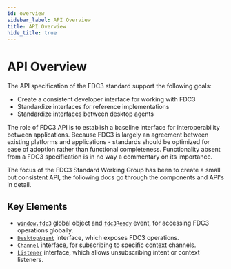```yaml
---
id: overview
sidebar_label: API Overview
title: API Overview
hide_title: true
---
```

# API Overview

The API specification of the FDC3 standard support the following goals:
- Create a consistent developer interface for working with FDC3
- Standardize interfaces for reference implementations
- Standardize interfaces between desktop agents

The role of FDC3 API is to establish a baseline interface for interoperability between applications. Because FDC3 is largely an agreement between existing platforms and applications - standards should be optimized for ease of adoption rather than functional completeness. Functionality absent from a FDC3 specification is in no way a commentary on its importance.

The focus of the FDC3 Standard Working Group has been to create a small but consistent API, the following docs go through the components and API's in detail.

## Key Elements

- [`window.fdc3`](ref/Globals#windowfdc3-object) global object and [`fdc3Ready`](ref/Globals#fdc3ready-event) event, for accessing FDC3 operations globally.
- [`DesktopAgent`](ref/DesktopAgent) interface, which exposes FDC3 operations.
- [`Channel`](ref/Channel) interface, for subscribing to specific context channels.
- [`Listener`](ref/Types#listener) interface, which allows unsubscribing intent or context listeners.





